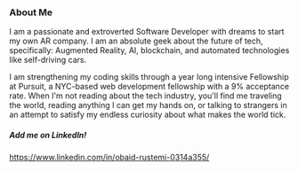 ### About Me
I am a passionate and extroverted Software Developer with dreams to start my own AR company. I am an absolute geek about the future of tech, specifically: Augmented Reality, AI, blockchain, and automated technologies like self-driving cars. 

I am strengthening my coding skills through a year long intensive Fellowship at Pursuit, a NYC-based web development fellowship with a 9% acceptance rate. When I'm not reading about the tech industry, you'll find me traveling the world, reading anything I can get my hands on, or talking to strangers in an attempt to satisfy my endless curiosity about what makes the world tick.

##### Add me on LinkedIn!
https://www.linkedin.com/in/obaid-rustemi-0314a355/

